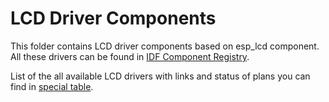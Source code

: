 # LCD Driver Components

This folder contains LCD driver components based on esp_lcd component. All these drivers can be found in [IDF Component Registry](https://components.espressif.com/). 

List of the all available LCD drivers with links and status of plans you can find in [special table](../../LCD.md).
